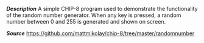 ***Description***
A simple CHIP-8 program used to demonstrate the functionality of the random number generator. When any key is pressed, a random number between 0 and 255 is generated and shown on screen.

***Source***
https://github.com/mattmikolay/chip-8/tree/master/randomnumber